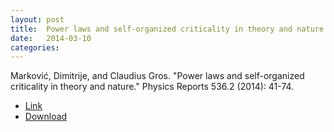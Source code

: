 ```yaml
---
layout: post
title:  Power laws and self-organized criticality in theory and nature
date:   2014-03-10
categories: 
---
```

Marković, Dimitrije, and Claudius Gros. "Power laws and self-organized criticality in theory and nature." Physics Reports 536.2 (2014): 41-74.

* [Link](http://www.sciencedirect.com/science/article/pii/S0370157313004298)
* [Download](http://arxiv.org/pdf/1107.0587)
